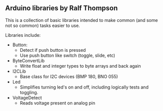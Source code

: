 Arduino libraries by Ralf Thompson
--------------------------

This is a collection of basic libraries intended to make common (and some not so common) tasks easier to use.

Libraries include:

* Button:
  * Detect if push button is pressed
  * Use push button like switch (toggle, slide, etc)
* ByteConvertLib
  * Write float and integer types to byte arrays and back again
* I2CLib
  * Base class for I2C devices (BMP 180, BNO 055)
* Led
  * Simplifies turning led's on and off, including logically tests and toggling.
* VoltageDetect
  * Reads voltage present on analog pin
